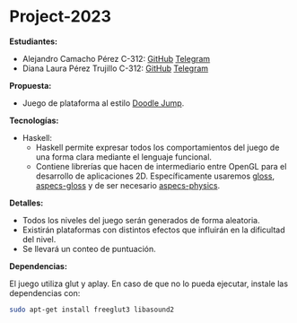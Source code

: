 # Project-2023

**Estudiantes:**

- Alejandro Camacho Pérez C-312: [GitHub](https://github.com/alejocp00/) [Telegram](https://t.me/alejocp00)
- Diana Laura Pérez Trujillo C-312: [GitHub](https://github.com/Kitsulee/) [Telegram](https://t.me/kitsu_lee)

**Propuesta:**

- Juego de plataforma al estilo [Doodle Jump](https://en.wikipedia.org/wiki/Doodle_Jump).

**Tecnologías:**

- Haskell:
  - Haskell permite expresar todos los comportamientos del juego de una forma clara mediante el lenguaje funcional.
  - Contiene librerías que hacen de intermediario entre OpenGL para el desarrollo de aplicaciones 2D. Específicamente usaremos [gloss](https://hackage.haskell.org/package/gloss), [aspecs-gloss](https://hackage.haskell.org/package/apecs-gloss) y de ser necesario [aspecs-physics](https://hackage.haskell.org/package/apecs-physics).

**Detalles:**

- Todos los niveles del juego serán generados de forma aleatoria.
- Existirán plataformas con distintos efectos que influirán en la dificultad del nivel.
- Se llevará un conteo de puntuación.

**Dependencias:**

El juego utiliza glut y aplay. En caso de que no lo pueda ejecutar, instale las dependencias con:

```bash
sudo apt-get install freeglut3 libasound2
```
